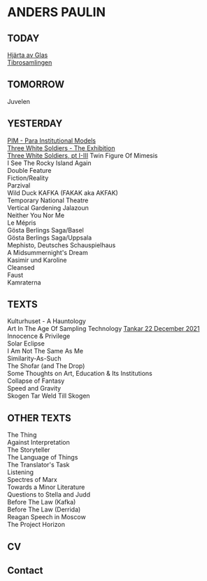# ANDERS PAULIN

## TODAY
[Hjärta av Glas](/hjarta.md)  
[Tibrosamlingen](/tibro.md)    

## TOMORROW
Juvelen  

## YESTERDAY
[PIM - Para Institutional Models](/pim.md)  
[Three White Soldiers - The Exhibition](threewhitesoldiers.md)  
[Three White Soldiers, pt I-III](threewhitesoldiers.ptI-III.md) 
Twin Figure Of Mimesis  
I See The Rocky Island Again  
Double Feature  
Fiction/Reality  
Parzival  
Wild Duck
KAFKA (FAKAK aka AKFAK)  
Temporary National Theatre  
Vertical Gardening Jalazoun  
Neither You Nor Me  
Le Mépris  
Gösta Berlings Saga/Basel  
Gösta Berlings Saga/Uppsala  
Mephisto, Deutsches Schauspielhaus  
A Midsummernight's Dream  
Kasimir und Karoline  
Cleansed  
Faust  
Kamraterna  

## TEXTS
Kulturhuset - A Hauntology  
Art In The Age Of Sampling Technology
[Tankar 22 December 2021](/tankar.md)  
Innocence & Privilege  
Solar Eclipse  
I Am Not The Same As Me  
Similarity-As-Such  
The Shofar (and The Drop)  
Some Thoughts on Art, Education & Its Institutions  
Collapse of Fantasy  
Speed and Gravity  
Skogen Tar Weld Till Skogen  

## OTHER TEXTS
The Thing  
Against Interpretation  
The Storyteller  
The Language of Things  
The Translator's Task  
Listening  
Spectres of Marx  
Towards a Minor Literature  
Questions to Stella and Judd  
Before The Law (Kafka)  
Before The Law (Derrida)  
Reagan Speech in Moscow  
The Project Horizon  

## CV

## Contact
